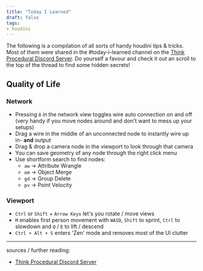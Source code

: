```yaml
---
title: "Today I Learned"
draft: false
tags:
- houdini
---
```


The following is a compilation of all sorts of handy houdini tips & tricks. Most of them were shared in the #today-i-learned channel on the [Think Procedural Discord Server](https://thinkprocedural.com/).
Do yourself a favour and check it out an scroll to the top of the thread to find some hidden secrets!

## Quality of Life

### Network 
- Pressing `8` in the network view toggles wire auto connection on and off (very handy if you move nodes around and don't want to mess up your setups)
- Drag a wire in the middle of an unconnected node to instantly wire up in- **and** output
- Drag & drop a camera node in the viewport to look through that camera
- You can save geometry of any node through the right click menu
- Use shortform search to find nodes:
	- `aw` -> Attribute Wrangle
	- `om` -> Object Merge
	- `gd` -> Group Delete
	- `pv` -> Point Velocity

### Viewport
- `Ctrl` or `Shift` + `Arrow Keys` let's you rotate / move views
- `M` enables first person movement with `WASD`, `Shift` to sprint, `Ctrl` to slowdown and `Q` / `E` to lift / descend
- `Ctrl + Alt + S` enters 'Zen' mode and removes most of the UI clutter

---

sources / further reading:
- [Think Procedural Discord Server](https://thinkprocedural.com/)

